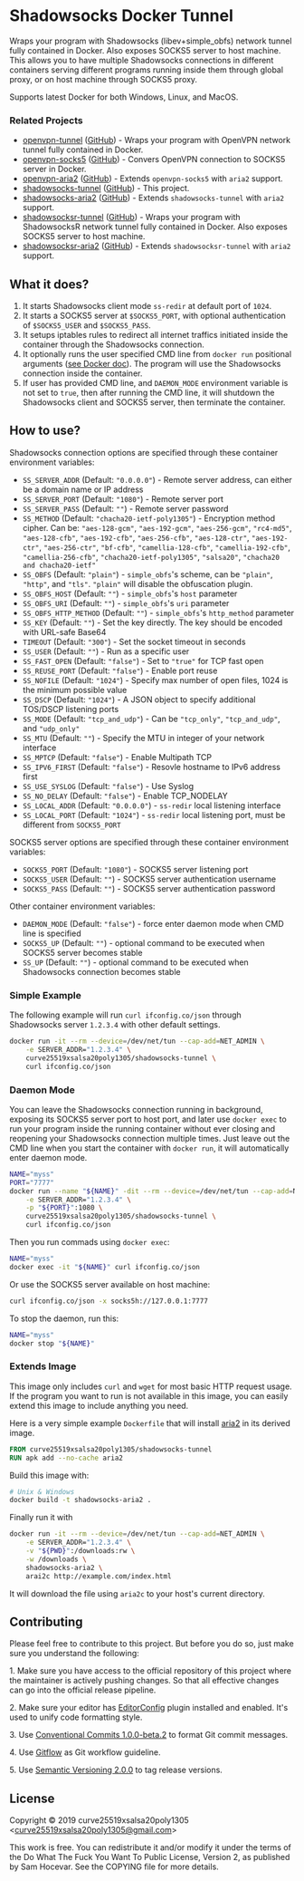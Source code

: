 # Shadowsocks Docker Tunnel

Wraps your program with Shadowsocks (libev+simple_obfs) network tunnel fully contained in Docker. Also exposes SOCKS5 server to host machine. This allows you to have multiple Shadowsocks connections in different containers serving different programs running inside them through global proxy, or on host machine through SOCKS5 proxy.

Supports latest Docker for both Windows, Linux, and MacOS.

### Related Projects

* [openvpn-tunnel](https://hub.docker.com/r/curve25519xsalsa20poly1305/openvpn-tunnel/) ([GitHub](https://github.com/curve25519xsalsa20poly1305/docker-openvpn-tunnel)) - Wraps your program with OpenVPN network tunnel fully contained in Docker.
* [openvpn-socks5](https://hub.docker.com/r/curve25519xsalsa20poly1305/openvpn-socks5/) ([GitHub](https://github.com/curve25519xsalsa20poly1305/docker-openvpn-socks5)) - Convers OpenVPN connection to SOCKS5 server in Docker.
* [openvpn-aria2](https://hub.docker.com/r/curve25519xsalsa20poly1305/openvpn-aria2/) ([GitHub](https://github.com/curve25519xsalsa20poly1305/docker-openvpn-aria2)) - Extends `openvpn-socks5` with `aria2` support.
* [shadowsocks-tunnel](https://hub.docker.com/r/curve25519xsalsa20poly1305/shadowsocks-tunnel/) ([GitHub](https://github.com/curve25519xsalsa20poly1305/docker-shadowsocks-tunnel)) - This project.
* [shadowsocks-aria2](https://hub.docker.com/r/curve25519xsalsa20poly1305/shadowsocks-aria2/) ([GitHub](https://github.com/curve25519xsalsa20poly1305/docker-shadowsocks-aria2)) - Extends `shadowsocks-tunnel` with `aria2` support.
* [shadowsocksr-tunnel](https://hub.docker.com/r/curve25519xsalsa20poly1305/shadowsocksr-tunnel/) ([GitHub](https://github.com/curve25519xsalsa20poly1305/docker-shadowsocksr-tunnel)) - Wraps your program with ShadowsocksR network tunnel fully contained in Docker. Also exposes SOCKS5 server to host machine.
* [shadowsocksr-aria2](https://hub.docker.com/r/curve25519xsalsa20poly1305/shadowsocksr-aria2/) ([GitHub](https://github.com/curve25519xsalsa20poly1305/docker-shadowsocksr-aria2)) - Extends `shadowsocksr-tunnel` with `aria2` support.

## What it does?

1. It starts Shadowsocks client mode `ss-redir` at default port of `1024`.
2. It starts a SOCKS5 server at `$SOCKS5_PORT`, with optional authentication of `$SOCKS5_USER` and `$SOCKS5_PASS`.
3. It setups iptables rules to redirect all internet traffics initiated inside the container through the Shadowsocks connection.
4. It optionally runs the user specified CMD line from `docker run` positional arguments ([see Docker doc](https://docs.docker.com/engine/reference/run/#cmd-default-command-or-options)). The program will use the Shadowsocks connection inside the container.
5. If user has provided CMD line, and `DAEMON_MODE` environment variable is not set to `true`, then after running the CMD line, it will shutdown the Shadowsocks client and SOCKS5 server, then terminate the container.

## How to use?

Shadowsocks connection options are specified through these container environment variables:

* `SS_SERVER_ADDR` (Default: `"0.0.0.0"`) - Remote server address, can either be a domain name or IP address
* `SS_SERVER_PORT` (Default: `"1080"`) - Remote server port
* `SS_SERVER_PASS` (Default: `""`) - Remote server password
* `SS_METHOD` (Default: `"chacha20-ietf-poly1305"`) - Encryption method cipher. Can be: `"aes-128-gcm"`, `"aes-192-gcm"`, `"aes-256-gcm"`, `"rc4-md5"`, `"aes-128-cfb"`, `"aes-192-cfb"`, `"aes-256-cfb"`, `"aes-128-ctr"`, `"aes-192-ctr"`, `"aes-256-ctr"`, `"bf-cfb"`, `"camellia-128-cfb"`, `"camellia-192-cfb"`, `"camellia-256-cfb"`, `"chacha20-ietf-poly1305"`, `"salsa20"`, `"chacha20 and chacha20-ietf"`
* `SS_OBFS` (Default: `"plain"`) - `simple_obfs`'s scheme, can be `"plain"`, `"http"`, and `"tls"`. `"plain"` will disable the obfuscation plugin.
* `SS_OBFS_HOST` (Default: `""`) - `simple_obfs`'s `host` parameter
* `SS_OBFS_URI` (Default: `""`) - `simple_obfs`'s `uri` parameter
* `SS_OBFS_HTTP_METHOD` (Default: `""`) - `simple_obfs`'s `http_method` parameter
* `SS_KEY` (Default: `""`) - Set the key directly. The key should be encoded with URL-safe Base64
* `TIMEOUT` (Default: `"300"`) - Set the socket timeout in seconds
* `SS_USER` (Default: `""`) - Run as a specific user
* `SS_FAST_OPEN` (Default: `"false"`) - Set to `"true"` for TCP fast open
* `SS_REUSE_PORT` (Default: `"false"`) - Enable port reuse
* `SS_NOFILE` (Default: `"1024"`) - Specify max number of open files, 1024 is the minimum possible value
* `SS_DSCP` (Default: `"1024"`) - A JSON object to specify additional TOS/DSCP listening ports
* `SS_MODE` (Default: `"tcp_and_udp"`) - Can be `"tcp_only"`, `"tcp_and_udp"`, and `"udp_only"`
* `SS_MTU` (Default: `""`) - Specify the MTU in integer of your network interface
* `SS_MPTCP` (Default: `"false"`) - Enable Multipath TCP
* `SS_IPV6_FIRST` (Default: `"false"`) - Resovle hostname to IPv6 address first
* `SS_USE_SYSLOG` (Default: `"false"`) - Use Syslog
* `SS_NO_DELAY` (Default: `"false"`) - Enable TCP_NODELAY
* `SS_LOCAL_ADDR` (Default: `"0.0.0.0"`) - `ss-redir` local listening interface
* `SS_LOCAL_PORT` (Default: `"1024"`) - `ss-redir` local listening port, must be different from `SOCKS5_PORT`

SOCKS5 server options are specified through these container environment variables:

* `SOCKS5_PORT` (Default: `"1080"`) - SOCKS5 server listening port
* `SOCKS5_USER` (Default: `""`) - SOCKS5 server authentication username
* `SOCKS5_PASS` (Default: `""`) - SOCKS5 server authentication password

Other container environment variables:

* `DAEMON_MODE` (Default: `"false"`) - force enter daemon mode when CMD line is specified
* `SOCKS5_UP` (Default: `""`) - optional command to be executed when SOCKS5 server becomes stable
* `SS_UP` (Default: `""`) - optional command to be executed when Shadowsocks connection becomes stable

### Simple Example

The following example will run `curl ifconfig.co/json` through Shadowsocks server `1.2.3.4` with other default settings.

```bash
docker run -it --rm --device=/dev/net/tun --cap-add=NET_ADMIN \
    -e SERVER_ADDR="1.2.3.4" \
    curve25519xsalsa20poly1305/shadowsocks-tunnel \
    curl ifconfig.co/json
```

### Daemon Mode

You can leave the Shadowsocks connection running in background, exposing its SOCKS5 server port to host port, and later use `docker exec` to run your program inside the running container without ever closing and reopening your Shadowsocks connection multiple times. Just leave out the CMD line when you start the container with `docker run`, it will automatically enter daemon mode.

```bash
NAME="myss"
PORT="7777"
docker run --name "${NAME}" -dit --rm --device=/dev/net/tun --cap-add=NET_ADMIN \
    -e SERVER_ADDR="1.2.3.4" \
    -p "${PORT}":1080 \
    curve25519xsalsa20poly1305/shadowsocks-tunnel \
    curl ifconfig.co/json
```

Then you run commads using `docker exec`:

```bash
NAME="myss"
docker exec -it "${NAME}" curl ifconfig.co/json
```

Or use the SOCKS5 server available on host machine:

```bash
curl ifconfig.co/json -x socks5h://127.0.0.1:7777
```

To stop the daemon, run this:

```bash
NAME="myss"
docker stop "${NAME}"
```

### Extends Image

This image only includes `curl` and `wget` for most basic HTTP request usage. If the program you want to run is not available in this image, you can easily extend this image to include anything you need.

Here is a very simple example `Dockerfile` that will install [aria2](http://aria2.github.io/) in its derived image.

```Dockerfile
FROM curve25519xsalsa20poly1305/shadowsocks-tunnel
RUN apk add --no-cache aria2
```

Build this image with:

```bash
# Unix & Windows
docker build -t shadowsocks-aria2 .
```

Finally run it with

```bash
docker run -it --rm --device=/dev/net/tun --cap-add=NET_ADMIN \
    -e SERVER_ADDR="1.2.3.4" \
    -v "${PWD}":/downloads:rw \
    -w /downloads \
    shadowsocks-aria2 \
    arai2c http://example.com/index.html
```

It will download the file using `aria2c` to your host's current directory.

## Contributing

Please feel free to contribute to this project. But before you do so, just make
sure you understand the following:

1\. Make sure you have access to the official repository of this project where
the maintainer is actively pushing changes. So that all effective changes can go
into the official release pipeline.

2\. Make sure your editor has [EditorConfig](https://editorconfig.org/) plugin
installed and enabled. It's used to unify code formatting style.

3\. Use [Conventional Commits 1.0.0-beta.2](https://conventionalcommits.org/) to
format Git commit messages.

4\. Use [Gitflow](https://www.atlassian.com/git/tutorials/comparing-workflows/gitflow-workflow)
as Git workflow guideline.

5\. Use [Semantic Versioning 2.0.0](https://semver.org/) to tag release
versions.

## License

Copyright © 2019 curve25519xsalsa20poly1305 &lt;<curve25519xsalsa20poly1305@gmail.com>&gt;

This work is free. You can redistribute it and/or modify it under the
terms of the Do What The Fuck You Want To Public License, Version 2,
as published by Sam Hocevar. See the COPYING file for more details.
